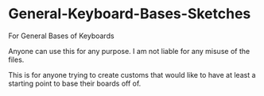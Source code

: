 # General-Keyboard-Bases-Sketches
For General Bases of Keyboards

Anyone can use this for any purpose. I am not liable for any misuse of the files.

This is for anyone trying to create customs that would like to have at least a starting point to base their boards off of.
